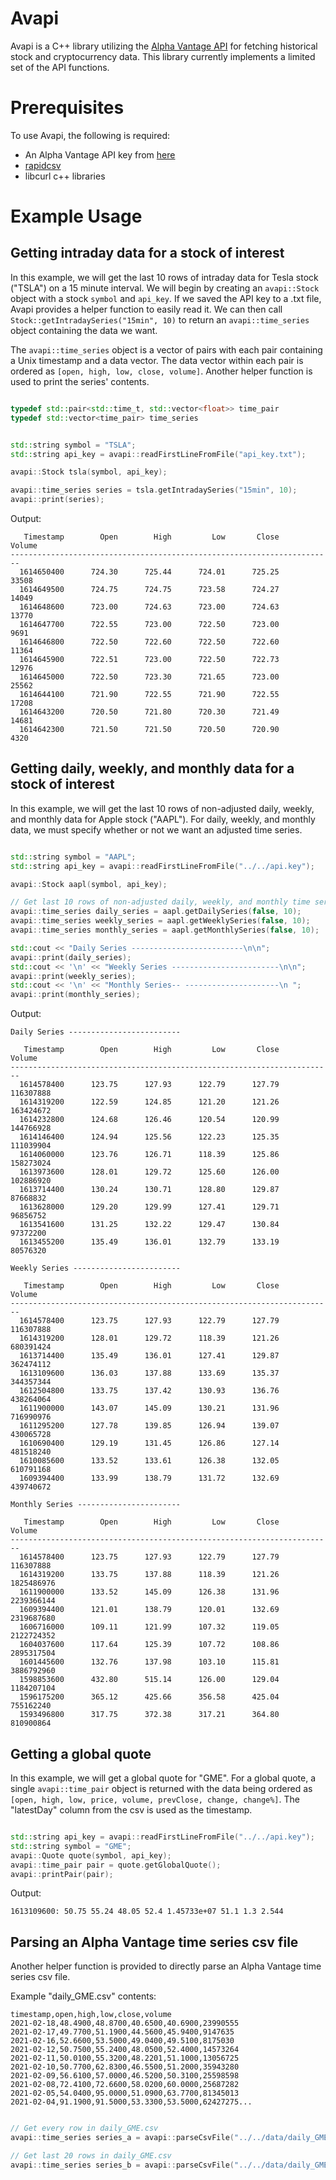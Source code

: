 # Avapi
Avapi is a C++ library utilizing the [Alpha Vantage API](https://www.alphavantage.co/) for fetching historical stock and cryptocurrency data. This library currently implements a limited set of the API functions.

# Prerequisites
To use Avapi, the following is required:
* An Alpha Vantage API key from [here](https://www.alphavantage.co/support/#api-key)
* [rapidcsv](https://github.com/d99kris/rapidcsv)
* libcurl c++ libraries


# Example Usage
## Getting intraday data for a stock of interest
In this example, we will get the last 10 rows of intraday data for Tesla stock ("TSLA") on a 15 minute interval. We will begin by creating an ```avapi::Stock``` object with a stock ```symbol``` and ```api_key```. If we saved the API key to a .txt file, Avapi provides a helper function to easily read it.  We can then call ```Stock::getIntradaySeries("15min", 10)``` to return an ```avapi::time_series``` object containing the data we want.

The ```avapi::time_series``` object is a vector of pairs with each pair containing a Unix timestamp and a data vector. The data vector within each pair is ordered as ```[open, high, low, close, volume]```. Another helper function is used to print the series' contents.

```C++

typedef std::pair<std::time_t, std::vector<float>> time_pair
typedef std::vector<time_pair> time_series

```
```C++

std::string symbol = "TSLA";
std::string api_key = avapi::readFirstLineFromFile("api_key.txt");

avapi::Stock tsla(symbol, api_key);

avapi::time_series series = tsla.getIntradaySeries("15min", 10);
avapi::print(series);

```

Output:

```
   Timestamp        Open        High         Low       Close      Volume
------------------------------------------------------------------------
  1614650400      724.30      725.44      724.01      725.25       33508
  1614649500      724.75      724.75      723.58      724.27       14049
  1614648600      723.00      724.63      723.00      724.63       13770
  1614647700      722.55      723.00      722.50      723.00        9691
  1614646800      722.50      722.60      722.50      722.60       11364
  1614645900      722.51      723.00      722.50      722.73       12976
  1614645000      722.50      723.30      721.65      723.00       25562
  1614644100      721.90      722.55      721.90      722.55       17208
  1614643200      720.50      721.80      720.30      721.49       14681
  1614642300      721.50      721.50      720.50      720.90        4320
```

## Getting daily, weekly, and monthly data for a stock of interest
In this example, we will get the last 10 rows of non-adjusted daily, weekly, and monthly data for Apple stock ("AAPL"). For daily, weekly, and monthly data, we must specify whether or not we want an adjusted time series.

```C++

std::string symbol = "AAPL";
std::string api_key = avapi::readFirstLineFromFile("../../api.key");

avapi::Stock aapl(symbol, api_key);

// Get last 10 rows of non-adjusted daily, weekly, and monthly time series
avapi::time_series daily_series = aapl.getDailySeries(false, 10);
avapi::time_series weekly_series = aapl.getWeeklySeries(false, 10);
avapi::time_series monthly_series = aapl.getMonthlySeries(false, 10);

std::cout << "Daily Series -------------------------\n\n";
avapi::print(daily_series);
std::cout << '\n' << "Weekly Series ------------------------\n\n";
avapi::print(weekly_series);
std::cout << '\n' << "Monthly Series-- ---------------------\n ";
avapi::print(monthly_series);


```

Output:

```
Daily Series -------------------------

   Timestamp        Open        High         Low       Close      Volume
------------------------------------------------------------------------
  1614578400      123.75      127.93      122.79      127.79   116307888
  1614319200      122.59      124.85      121.20      121.26   163424672
  1614232800      124.68      126.46      120.54      120.99   144766928
  1614146400      124.94      125.56      122.23      125.35   111039904
  1614060000      123.76      126.71      118.39      125.86   158273024
  1613973600      128.01      129.72      125.60      126.00   102886920
  1613714400      130.24      130.71      128.80      129.87    87668832
  1613628000      129.20      129.99      127.41      129.71    96856752
  1613541600      131.25      132.22      129.47      130.84    97372200
  1613455200      135.49      136.01      132.79      133.19    80576320
 
Weekly Series ------------------------

   Timestamp        Open        High         Low       Close      Volume
------------------------------------------------------------------------
  1614578400      123.75      127.93      122.79      127.79   116307888
  1614319200      128.01      129.72      118.39      121.26   680391424
  1613714400      135.49      136.01      127.41      129.87   362474112
  1613109600      136.03      137.88      133.69      135.37   344357344
  1612504800      133.75      137.42      130.93      136.76   438264064
  1611900000      143.07      145.09      130.21      131.96   716990976
  1611295200      127.78      139.85      126.94      139.07   430065728
  1610690400      129.19      131.45      126.86      127.14   481518240
  1610085600      133.52      133.61      126.38      132.05   610791168
  1609394400      133.99      138.79      131.72      132.69   439740672
  
Monthly Series -----------------------

   Timestamp        Open        High         Low       Close      Volume
------------------------------------------------------------------------
  1614578400      123.75      127.93      122.79      127.79   116307888
  1614319200      133.75      137.88      118.39      121.26  1825486976
  1611900000      133.52      145.09      126.38      131.96  2239366144
  1609394400      121.01      138.79      120.01      132.69  2319687680
  1606716000      109.11      121.99      107.32      119.05  2122724352
  1604037600      117.64      125.39      107.72      108.86  2895317504
  1601445600      132.76      137.98      103.10      115.81  3886792960
  1598853600      432.80      515.14      126.00      129.04  1184207104
  1596175200      365.12      425.66      356.58      425.04   755162240
  1593496800      317.75      372.38      317.21      364.80   810900864
```

## Getting a global quote
In this example, we will get a global quote for "GME". For a global quote, a single ```avapi::time_pair``` object is returned with the data being ordered as ```[open, high, low, price, volume, prevClose, change, change%]```. The "latestDay" column from the csv is used as the timestamp.

```C++

std::string api_key = avapi::readFirstLineFromFile("../../api.key");
std::string symbol = "GME";
avapi::Quote quote(symbol, api_key);
avapi::time_pair pair = quote.getGlobalQuote();
avapi::printPair(pair);

```

Output:

```
1613109600: 50.75 55.24 48.05 52.4 1.45733e+07 51.1 1.3 2.544
```


## Parsing an Alpha Vantage time series csv file

Another helper function is provided to directly parse an Alpha Vantage time series csv file. 

Example "daily_GME.csv" contents:

```
timestamp,open,high,low,close,volume
2021-02-18,48.4900,48.8700,40.6500,40.6900,23990555
2021-02-17,49.7700,51.1900,44.5600,45.9400,9147635
2021-02-16,52.6600,53.5000,49.0400,49.5100,8175030
2021-02-12,50.7500,55.2400,48.0500,52.4000,14573264
2021-02-11,50.0100,55.3200,48.2201,51.1000,13056725
2021-02-10,50.7700,62.8300,46.5500,51.2000,35943280
2021-02-09,56.6100,57.0000,46.5200,50.3100,25598598
2021-02-08,72.4100,72.6600,58.0200,60.0000,25687282
2021-02-05,54.0400,95.0000,51.0900,63.7700,81345013
2021-02-04,91.1900,91.5000,53.3300,53.5000,62427275...
```
```C++

// Get every row in daily_GME.csv
avapi::time_series series_a = avapi::parseCsvFile("../../data/daily_GME.csv");

// Get last 20 rows in daily_GME.csv
avapi::time_series series_b = avapi::parseCsvFile("../../data/daily_GME.csv", 20);
    
```

